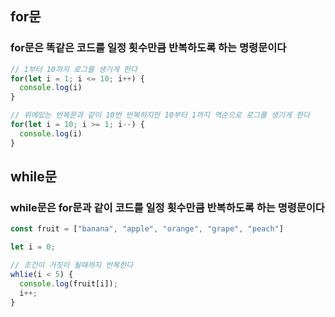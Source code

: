 ## for문

### for문은 똑같은 코드를 일정 횟수만큼 반복하도록 하는 명령문이다

``` js
// 1부터 10까지 로그를 생기게 한다
for(let i = 1; i <= 10; i++) {
  console.log(i)
}

// 위에있는 반복문과 같이 10번 반복하지만 10부터 1까지 역순으로 로그를 생기게 한다
for(let i = 10; i >= 1; i--) {
  console.log(i)
} 
```

## while문
### while문은 for문과 같이 코드를 일정 횟수만큼 반복하도록 하는 명령문이다

```js
const fruit = ["banana", "apple", "orange", "grape", "peach"]

let i = 0;

// 조건이 거짓이 될때까지 반복한다
whlie(i < 5) {
  console.log(fruit[i]);
  i++;
}